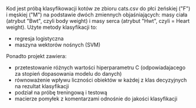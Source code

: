 Kod jest próbą klasyfikowacji kotów ze zbioru cats.csv do płci żeńskiej ("F") i męskiej ("M") na podstawie dwóch zmiennych objaśniających: masy ciała (atrybut "Bwt", czyli body weight) i masy serca (atrybut "Hwt", czyli = Heart weight).
Użyte metody klasyfikacji to:
* regresja logistyczna
* maszyna wektorów nośnych (SVM)

Ponadto projekt zawiera:
* przetestowanie różnych wartości hiperparametru C (odpowiadajacego za stopień dopasowania modelu do danych)
* równoważenie wpływu liczności obiektów w każdej z klas decyzyjnych na rezultat klasyfikacji
* podział na próbę treningową i testową
* macierze pomyłek z komentarzami odnośnie do jakości klasyfikacji

